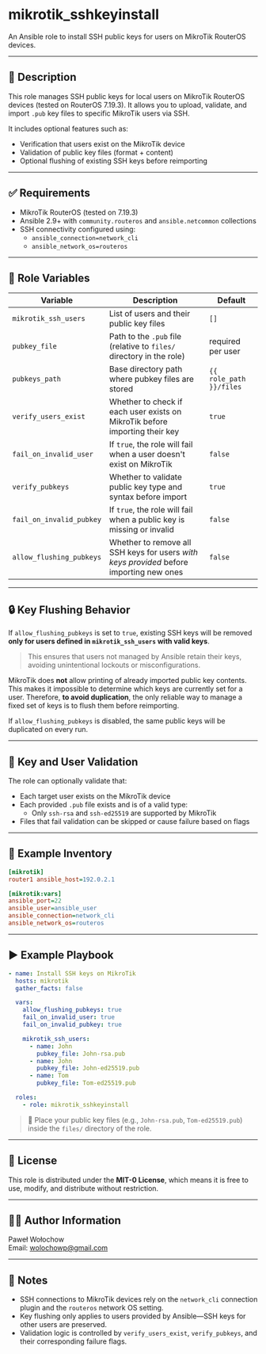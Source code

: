 # mikrotik_sshkeyinstall

An Ansible role to install SSH public keys for users on MikroTik RouterOS devices.

---

## 📄 Description

This role manages SSH public keys for local users on MikroTik RouterOS devices (tested on RouterOS 7.19.3). It allows you to upload, validate, and import `.pub` key files to specific MikroTik users via SSH.

It includes optional features such as:

- Verification that users exist on the MikroTik device
- Validation of public key files (format + content)
- Optional flushing of existing SSH keys before reimporting

---

## ✅ Requirements

- MikroTik RouterOS (tested on 7.19.3)
- Ansible 2.9+ with `community.routeros` and `ansible.netcommon` collections
- SSH connectivity configured using:
  - `ansible_connection=network_cli`
  - `ansible_network_os=routeros`

---

## 📝 Role Variables

| Variable                     | Description                                                                                   | Default   |
|-----------------------------|-----------------------------------------------------------------------------------------------|-----------|
| `mikrotik_ssh_users`        | List of users and their public key files                                                      | `[]`      |
| `pubkey_file`               | Path to the `.pub` file (relative to `files/` directory in the role)                          | required per user |
| `pubkeys_path`              | Base directory path where pubkey files are stored                                             | `{{ role_path }}/files` |
| `verify_users_exist`        | Whether to check if each user exists on MikroTik before importing their key                   | `true`    |
| `fail_on_invalid_user`      | If `true`, the role will fail when a user doesn't exist on MikroTik                          | `false`   |
| `verify_pubkeys`            | Whether to validate public key type and syntax before import                                 | `true`    |
| `fail_on_invalid_pubkey`    | If `true`, the role will fail when a public key is missing or invalid                        | `false`   |
| `allow_flushing_pubkeys`    | Whether to remove all SSH keys for users *with keys provided* before importing new ones       | `false`   |

---

## 🔒 Key Flushing Behavior

If `allow_flushing_pubkeys` is set to `true`, existing SSH keys will be removed **only for users defined in `mikrotik_ssh_users` with valid keys**.

> This ensures that users not managed by Ansible retain their keys, avoiding unintentional lockouts or misconfigurations.

MikroTik does **not** allow printing of already imported public key contents. This makes it impossible to determine which keys are currently set for a user. Therefore, **to avoid duplication**, the only reliable way to manage a fixed set of keys is to flush them before reimporting.

If `allow_flushing_pubkeys` is disabled, the same public keys will be duplicated on every run.

---

## 🧪 Key and User Validation

The role can optionally validate that:

- Each target user exists on the MikroTik device
- Each provided `.pub` file exists and is of a valid type:
  - Only `ssh-rsa` and `ssh-ed25519` are supported by MikroTik
- Files that fail validation can be skipped or cause failure based on flags

---

## 🔧 Example Inventory

```ini
[mikrotik]
router1 ansible_host=192.0.2.1

[mikrotik:vars]
ansible_port=22
ansible_user=ansible_user
ansible_connection=network_cli
ansible_network_os=routeros
```

---

## ▶️ Example Playbook

```yaml
- name: Install SSH keys on MikroTik
  hosts: mikrotik
  gather_facts: false

  vars:
    allow_flushing_pubkeys: true
    fail_on_invalid_user: true
    fail_on_invalid_pubkey: true

    mikrotik_ssh_users:
      - name: John
        pubkey_file: John-rsa.pub
      - name: John
        pubkey_file: John-ed25519.pub
      - name: Tom
        pubkey_file: Tom-ed25519.pub

  roles:
    - role: mikrotik_sshkeyinstall
```

> 📂 Place your public key files (e.g., `John-rsa.pub`, `Tom-ed25519.pub`) inside the `files/` directory of the role.

---

## 🪪 License

This role is distributed under the **MIT-0 License**, which means it is free to use, modify, and distribute without restriction.

---

## 🧑‍💻 Author Information

Paweł Wołochow  
Email: wolochowp@gmail.com

---

## 📌 Notes

- SSH connections to MikroTik devices rely on the `network_cli` connection plugin and the `routeros` network OS setting.
- Key flushing only applies to users provided by Ansible—SSH keys for other users are preserved.
- Validation logic is controlled by `verify_users_exist`, `verify_pubkeys`, and their corresponding failure flags.